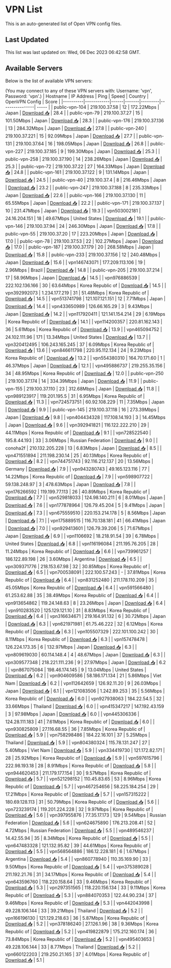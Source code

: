 # VPN List

This is an auto-generated list of Open VPN config files.

## Last Updated

This list was last updated on: Wed, 06 Dec 2023 06:42:58 GMT.

## Available Servers

Below is the list of available VPN servers:

(You may connect to any of these VPN servers with: Username: 'vpn', Password: 'vpn'.)
| Hostname | IP Address | Ping | Speed | Country | OpenVPN Config | Score |
|----------|------------|------|-------|---------|----------------| ----- |
| public-vpn-104 | 219.100.37.58 | 12 | 172.22Mbps | Japan | [Download 📥](./configs/server_0_JP.ovpn) | 28.4 |
| public-vpn-79 | 219.100.37.27 | 15 | 101.50Mbps | Japan | [Download 📥](./configs/server_1_JP.ovpn) | 28.3 |
| public-vpn-176 | 219.100.37.136 | 13 | 284.32Mbps | Japan | [Download 📥](./configs/server_2_JP.ovpn) | 27.8 |
| public-vpn-240 | 219.100.37.221 | 15 | 92.09Mbps | Japan | [Download 📥](./configs/server_3_JP.ovpn) | 27.7 |
| public-vpn-131 | 219.100.37.64 | 16 | 198.05Mbps | Japan | [Download 📥](./configs/server_4_JP.ovpn) | 26.8 |
| public-vpn-227 | 219.100.37.185 | 9 | 199.30Mbps | Japan | [Download 📥](./configs/server_5_JP.ovpn) | 25.3 |
| public-vpn-258 | 219.100.37.190 | 14 | 238.26Mbps | Japan | [Download 📥](./configs/server_6_JP.ovpn) | 25.3 |
| public-vpn-72 | 219.100.37.22 | 27 | 164.33Mbps | Japan | [Download 📥](./configs/server_7_JP.ovpn) | 24.8 |
| public-vpn-161 | 219.100.37.122 | 9 | 131.14Mbps | Japan | [Download 📥](./configs/server_8_JP.ovpn) | 24.5 |
| public-vpn-40 | 219.100.37.4 | 8 | 216.46Mbps | Japan | [Download 📥](./configs/server_9_JP.ovpn) | 23.2 |
| public-vpn-247 | 219.100.37.188 | 8 | 235.33Mbps | Japan | [Download 📥](./configs/server_10_JP.ovpn) | 22.6 |
| public-vpn-166 | 219.100.37.130 | 11 | 65.55Mbps | Japan | [Download 📥](./configs/server_11_JP.ovpn) | 22.2 |
| public-vpn-171 | 219.100.37.137 | 10 | 231.47Mbps | Japan | [Download 📥](./configs/server_12_JP.ovpn) | 19.3 |
| vpn503002181 | 24.16.204.151 | 18 | 49.67Mbps | United States | [Download 📥](./configs/server_13_US.ovpn) | 19.1 |
| public-vpn-146 | 219.100.37.94 | 24 | 246.30Mbps | Japan | [Download 📥](./configs/server_14_JP.ovpn) | 17.8 |
| public-vpn-55 | 219.100.37.20 | 17 | 223.20Mbps | Japan | [Download 📥](./configs/server_15_JP.ovpn) | 17.0 |
| public-vpn-78 | 219.100.37.53 | 22 | 102.27Mbps | Japan | [Download 📥](./configs/server_16_JP.ovpn) | 17.0 |
| public-vpn-187 | 219.100.37.179 | 20 | 268.58Mbps | Japan | [Download 📥](./configs/server_17_JP.ovpn) | 15.8 |
| public-vpn-233 | 219.100.37.156 | 12 | 240.48Mbps | Japan | [Download 📥](./configs/server_18_JP.ovpn) | 15.6 |
| vpn146743071 | 177.209.113.106 | 19 | 2.96Mbps | Brazil | [Download 📥](./configs/server_19_BR.ovpn) | 14.8 |
| public-vpn-205 | 219.100.37.214 | 17 | 58.96Mbps | Japan | [Download 📥](./configs/server_20_JP.ovpn) | 14.5 |
| vpn976886539 | 222.102.136.166 | 30 | 63.64Mbps | Korea Republic of | [Download 📥](./configs/server_21_KR.ovpn) | 14.5 |
| vpn392992073 | 1.234.177.219 | 31 | 51.48Mbps | Korea Republic of | [Download 📥](./configs/server_22_KR.ovpn) | 14.5 |
| vpn513741798 | 121.107.121.151 | 12 | 7.71Mbps | Japan | [Download 📥](./configs/server_23_JP.ovpn) | 14.4 |
| vpn433650989 | 126.66.165.29 | 3 | 9.43Mbps | Japan | [Download 📥](./configs/server_24_JP.ovpn) | 14.2 |
| vpn117920411 | 121.141.154.214 | 29 | 6.19Mbps | Korea Republic of | [Download 📥](./configs/server_25_KR.ovpn) | 14.1 |
| vpn114200357 | 220.81.162.143 | 36 | 5.61Mbps | Korea Republic of | [Download 📥](./configs/server_26_KR.ovpn) | 13.9 |
| vpn465094752 | 24.102.111.96 | 171 | 13.34Mbps | United States | [Download 📥](./configs/server_27_US.ovpn) | 13.7 |
| vpn320412495 | 106.243.165.245 | 37 | 6.09Mbps | Korea Republic of | [Download 📥](./configs/server_28_KR.ovpn) | 13.6 |
| vpn846611798 | 220.95.112.134 | 24 | 9.23Mbps | Korea Republic of | [Download 📥](./configs/server_29_KR.ovpn) | 13.2 |
| vpn554380310 | 164.70.171.60 | 1 | 46.37Mbps | Japan | [Download 📥](./configs/server_30_JP.ovpn) | 12.1 |
| vpn495886737 | 219.255.35.156 | 34 | 48.95Mbps | Korea Republic of | [Download 📥](./configs/server_31_KR.ovpn) | 12.0 |
| public-vpn-250 | 219.100.37.174 | 14 | 334.39Mbps | Japan | [Download 📥](./configs/server_32_JP.ovpn) | 11.9 |
| public-vpn-155 | 219.100.37.110 | 23 | 312.68Mbps | Japan | [Download 📥](./configs/server_33_JP.ovpn) | 11.8 |
| vpn989123917 | 119.201.195.5 | 31 | 6.95Mbps | Korea Republic of | [Download 📥](./configs/server_34_KR.ovpn) | 11.3 |
| vpn724573751 | 60.92.108.229 | 11 | 7.35Mbps | Japan | [Download 📥](./configs/server_35_JP.ovpn) | 9.9 |
| public-vpn-145 | 219.100.37.118 | 16 | 273.39Mbps | Japan | [Download 📥](./configs/server_36_JP.ovpn) | 9.8 |
| vpn404434328 | 117.108.14.193 | 3 | 14.45Mbps | Japan | [Download 📥](./configs/server_37_JP.ovpn) | 9.6 |
| vpn392941821 | 116.122.222.210 | 29 | 44.11Mbps | Korea Republic of | [Download 📥](./configs/server_38_KR.ovpn) | 9.1 |
| vpn728522540 | 195.8.44.193 | 33 | 3.06Mbps | Russian Federation | [Download 📥](./configs/server_39_RU.ovpn) | 9.0 |
| conoha2f | 210.132.205.228 | 13 | 6.83Mbps | Japan | [Download 📥](./configs/server_40_JP.ovpn) | 8.5 |
| vpn471551894 | 211.198.230.14 | 25 | 40.13Mbps | Korea Republic of | [Download 📥](./configs/server_41_KR.ovpn) | 8.2 |
| vpn744751743 | 92.116.212.137 | 20 | 13.56Mbps | Germany | [Download 📥](./configs/server_42_DE.ovpn) | 7.9 |
| vpn943280743 | 49.165.123.116 | 77 | 14.22Mbps | Korea Republic of | [Download 📥](./configs/server_43_KR.ovpn) | 7.9 |
| vpn598907722 | 59.138.248.97 | 3 | 478.63Mbps | Japan | [Download 📥](./configs/server_44_JP.ovpn) | 7.8 |
| vpn176266592 | 119.199.77.113 | 26 | 40.89Mbps | Korea Republic of | [Download 📥](./configs/server_45_KR.ovpn) | 7.7 |
| vpn529818033 | 124.98.140.211 | 6 | 8.01Mbps | Japan | [Download 📥](./configs/server_46_JP.ovpn) | 7.6 |
| vpn177878964 | 126.79.45.204 | 5 | 9.41Mbps | Japan | [Download 📥](./configs/server_47_JP.ovpn) | 7.3 |
| vpn675559510 | 220.153.214.178 | 5 | 8.56Mbps | Japan | [Download 📥](./configs/server_48_JP.ovpn) | 7.1 |
| vpn175889515 | 116.70.138.181 | 41 | 66.41Mbps | Japan | [Download 📥](./configs/server_49_JP.ovpn) | 7.0 |
| vpn929413601 | 126.79.39.206 | 5 | 71.67Mbps | Japan | [Download 📥](./configs/server_50_JP.ovpn) | 6.9 |
| vpn1106692 | 18.218.91.54 | 39 | 6.78Mbps | United States | [Download 📥](./configs/server_51_US.ovpn) | 6.8 |
| vpn116196084 | 211.195.76.205 | 28 | 11.24Mbps | Korea Republic of | [Download 📥](./configs/server_52_KR.ovpn) | 6.6 |
| vpn739961257 | 186.122.89.198 | 26 | 3.60Mbps | Argentina | [Download 📥](./configs/server_53_AR.ovpn) | 6.5 |
| vpn309371776 | 218.153.67.98 | 32 | 30.85Mbps | Korea Republic of | [Download 📥](./configs/server_54_KR.ovpn) | 6.5 |
| vpn700538091 | 222.100.57.243 | - | 37.81Mbps | Korea Republic of | [Download 📥](./configs/server_55_KR.ovpn) | 6.4 |
| vpn831252480 | 211.178.110.209 | 35 | 45.05Mbps | Korea Republic of | [Download 📥](./configs/server_56_KR.ovpn) | 6.4 |
| vpn591566480 | 61.253.62.88 | 35 | 38.49Mbps | Korea Republic of | [Download 📥](./configs/server_57_KR.ovpn) | 6.4 |
| vpn913654862 | 119.24.148.63 | 8 | 23.26Mbps | Japan | [Download 📥](./configs/server_58_JP.ovpn) | 6.4 |
| vpn910283520 | 125.129.121.10 | 31 | 8.83Mbps | Korea Republic of | [Download 📥](./configs/server_59_KR.ovpn) | 6.4 |
| vpn316634671 | 219.164.91.132 | 6 | 30.72Mbps | Japan | [Download 📥](./configs/server_60_JP.ovpn) | 6.3 |
| vpn621971981 | 61.75.46.222 | 32 | 6.12Mbps | Korea Republic of | [Download 📥](./configs/server_61_KR.ovpn) | 6.3 |
| vpn105507329 | 222.101.100.242 | 30 | 8.11Mbps | Korea Republic of | [Download 📥](./configs/server_62_KR.ovpn) | 6.3 |
| vpn157478478 | 126.224.173.35 | 6 | 132.97Mbps | Japan | [Download 📥](./configs/server_63_JP.ovpn) | 6.3 |
| vpn809619030 | 60.114.148.4 | 4 | 48.67Mbps | Japan | [Download 📥](./configs/server_64_JP.ovpn) | 6.3 |
| vpn309577348 | 218.221.111.236 | 9 | 27.97Mbps | Japan | [Download 📥](./configs/server_65_JP.ovpn) | 6.2 |
| vpn867075084 | 198.46.174.145 | 9 | 13.04Mbps | United States | [Download 📥](./configs/server_66_US.ovpn) | 6.2 |
| vpn904609586 | 58.186.171.134 | 21 | 5.86Mbps | Viet Nam | [Download 📥](./configs/server_67_VN.ovpn) | 6.2 |
| vpn112642659 | 126.92.11.20 | 9 | 26.03Mbps | Japan | [Download 📥](./configs/server_68_JP.ovpn) | 6.1 |
| vpn121083506 | 1.242.89.253 | 35 | 5.56Mbps | Korea Republic of | [Download 📥](./configs/server_69_KR.ovpn) | 6.0 |
| vpn927938063 | 184.22.54.5 | 32 | 33.66Mbps | Thailand | [Download 📥](./configs/server_70_TH.ovpn) | 6.0 |
| vpn415347217 | 147.192.43.159 | 3 | 97.98Mbps | Japan | [Download 📥](./configs/server_71_JP.ovpn) | 6.0 |
| vpn445306336 | 124.28.111.183 | 41 | 7.61Mbps | Korea Republic of | [Download 📥](./configs/server_72_KR.ovpn) | 6.0 |
| vpn930825809 | 27.116.68.55 | 36 | 7.85Mbps | Korea Republic of | [Download 📥](./configs/server_73_KR.ovpn) | 5.9 |
| vpn758298486 | 184.22.16.101 | 37 | 5.25Mbps | Thailand | [Download 📥](./configs/server_74_TH.ovpn) | 5.9 |
| vpn804380324 | 115.78.131.247 | 27 | 5.40Mbps | Viet Nam | [Download 📥](./configs/server_75_VN.ovpn) | 5.9 |
| vpn334419730 | 121.172.82.171 | 28 | 25.92Mbps | Korea Republic of | [Download 📥](./configs/server_76_KR.ovpn) | 5.9 |
| vpn597615796 | 222.98.193.18 | 28 | 8.91Mbps | Korea Republic of | [Download 📥](./configs/server_77_KR.ovpn) | 5.8 |
| vpn944620453 | 211.179.177.154 | 30 | 9.57Mbps | Korea Republic of | [Download 📥](./configs/server_78_KR.ovpn) | 5.7 |
| vpn521298152 | 110.45.83.65 | 53 | 8.96Mbps | Korea Republic of | [Download 📥](./configs/server_79_KR.ovpn) | 5.7 |
| vpn467254656 | 58.225.184.254 | 29 | 17.21Mbps | Korea Republic of | [Download 📥](./configs/server_80_KR.ovpn) | 5.7 |
| vpn157315222 | 180.69.128.113 | 31 | 50.79Mbps | Korea Republic of | [Download 📥](./configs/server_81_KR.ovpn) | 5.6 |
| vpn723239174 | 119.201.224.228 | 32 | 9.97Mbps | Korea Republic of | [Download 📥](./configs/server_82_KR.ovpn) | 5.6 |
| vpn397955876 | 77.35.17.173 | 129 | 9.54Mbps | Russian Federation | [Download 📥](./configs/server_83_RU.ovpn) | 5.6 |
| vpn624675890 | 176.213.208.41 | 52 | 4.72Mbps | Russian Federation | [Download 📥](./configs/server_84_RU.ovpn) | 5.5 |
| vpn489546237 | 14.42.55.94 | 35 | 8.34Mbps | Korea Republic of | [Download 📥](./configs/server_85_KR.ovpn) | 5.5 |
| vpn647483328 | 121.132.95.82 | 39 | 44.61Mbps | Korea Republic of | [Download 📥](./configs/server_86_KR.ovpn) | 5.5 |
| vpn568564886 | 186.12.228.181 | 6 | 1.67Mbps | Argentina | [Download 📥](./configs/server_87_AR.ovpn) | 5.4 |
| vpn860778940 | 110.35.169.90 | 33 | 9.50Mbps | Korea Republic of | [Download 📥](./configs/server_88_KR.ovpn) | 5.4 |
| vpn375389028 | 211.192.21.76 | 31 | 34.17Mbps | Korea Republic of | [Download 📥](./configs/server_89_KR.ovpn) | 5.4 |
| vpn643596760 | 118.220.158.64 | 33 | 9.46Mbps | Korea Republic of | [Download 📥](./configs/server_90_KR.ovpn) | 5.3 |
| vpn297351565 | 118.220.156.134 | 33 | 9.11Mbps | Korea Republic of | [Download 📥](./configs/server_91_KR.ovpn) | 5.3 |
| vpn884070353 | 122.44.90.234 | 37 | 9.46Mbps | Korea Republic of | [Download 📥](./configs/server_92_KR.ovpn) | 5.3 |
| vpn442043998 | 49.228.106.144 | 33 | 39.21Mbps | Thailand | [Download 📥](./configs/server_93_TH.ovpn) | 5.2 |
| vpn166196130 | 121.129.218.63 | 36 | 5.87Mbps | Korea Republic of | [Download 📥](./configs/server_94_KR.ovpn) | 5.2 |
| vpn378186240 | 27.126.1.96 | 38 | 9.36Mbps | Korea Republic of | [Download 📥](./configs/server_95_KR.ovpn) | 5.2 |
| vpn419822879 | 175.212.160.174 | 36 | 73.84Mbps | Korea Republic of | [Download 📥](./configs/server_96_KR.ovpn) | 5.2 |
| vpn495403653 | 49.228.106.144 | 33 | 8.77Mbps | Thailand | [Download 📥](./configs/server_97_TH.ovpn) | 5.2 |
| vpn660122203 | 219.250.21.165 | 37 | 4.01Mbps | Korea Republic of | [Download 📥](./configs/server_98_KR.ovpn) | 5.1 |
